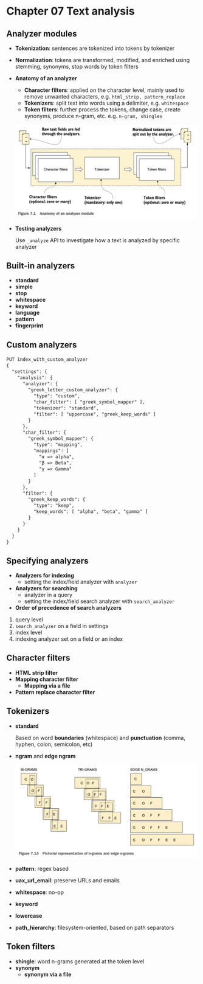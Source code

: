 # Chapter 07 Text analysis

## Analyzer modules

- **Tokenization**: sentences are tokenized into tokens by tokenizer
- **Normalization**: tokens are transformed, modified, and enriched using stemming, synonyms, stop words by token filters
- **Anatomy of an analyzer**
  - **Character filters**: applied on the character level, mainly used to remove unwanted characters, e.g. `html_strip, pattern_replace`
  - **Tokenizers**: split text into words using a delimiter, e.g. `whitespace`
  - **Token filters**: further process the tokens, change case, create synonyms, produce n-gram, etc. e.g. `n-gram, shingles`

  ![](images/07.01.png)

- **Testing analyzers**

  Use `_analyze` API to investigate how a text is analyzed by specific analyzer

## Built-in analyzers

- **standard**
- **simple**
- **stop**
- **whitespace**
- **keyword**
- **language**
- **pattern**
- **fingerprint**

## Custom analyzers

```
PUT index_with_custom_analyzer
{
  "settings": {
    "analysis": {
      "analyzer": {
        "greek_letter_custom_analyzer": {
          "type": "custom",
          "char_filter": [ "greek_symbol_mapper" ],
          "tokenizer": "standard",
          "filter": [ "uppercase", "greek_keep_words" ]
        }
      },
      "char_filter": {
        "greek_symbol_mapper": {
          "type": "mapping",
          "mappings": [
            "α => alpha",
            "β => Beta",
            "γ => Gamma"
          ]
        }
      },
      "filter": {
        "greek_keep_words": {
          "type": "keep",
          "keep_words": [ "alpha", "beta", "gamma" ]
        }
      }
    }
  }
}
```

## Specifying analyzers

 - **Analyzers for indexing**
   - setting the index/field analyzer with `analyzer`
 - **Analyzers for searching**
   - analyzer in a query
   - setting the index/field search analyzer with `search_analyzer`
 - **Order of precedence of search analyzers**
  1. query level
  2. `search_analyzer` on a field in settings
  3. index level
  4. indexing analyzer set on a field or an index

## Character filters

- **HTML strip filter**
- **Mapping character filter**
  - **Mapping via a file**
- **Pattern replace character filter**

## Tokenizers

- **standard**

  Based on word **boundaries** (whitespace) and **punctuation** (comma, hyphen, colon, semicolon, etc)

- **ngram** and **edge ngram**

  ![](images/07.13.png)

- **pattern**: regex based
- **uax_url_email**: preserve URLs and emails
- **whitespace**: no-op
- **keyword**
- **lowercase**
- **path_hierarchy**: filesystem-oriented, based on path separators

## Token filters

- **shingle**: word n-grams generated at the token level
- **synonym**
  - **synonym via a file**
